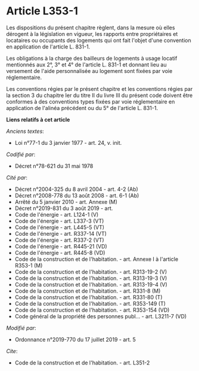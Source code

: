 # Article L353-1

Les dispositions du présent chapitre règlent, dans la mesure où elles dérogent à la législation en vigueur, les rapports
entre propriétaires et locataires ou occupants des logements qui ont fait l'objet d'une convention en application de
l'article L. 831-1.

Les obligations à la charge des bailleurs de logements à usage locatif mentionnés aux 2°, 3° et 4° de l'article L. 831-1 et
donnant lieu au versement de l'aide personnalisée au logement sont fixées par voie réglementaire.

Les conventions régies par le présent chapitre et les conventions régies par la section 3 du chapitre Ier du titre II du
livre III du présent code doivent être conformes à des conventions types fixées par voie réglementaire en application de
l'alinéa précédent ou du 5° de l'article L. 831-1.

**Liens relatifs à cet article**

_Anciens textes_:

  - Loi n°77-1 du 3 janvier 1977 - art. 24, v. init.

_Codifié par_:

  - Décret n°78-621 du 31 mai 1978

_Cité par_:

  - Décret n°2004-325 du 8 avril 2004 - art. 4-2 (Ab)
  - Décret n°2008-778 du 13 août 2008 - art. 6-1 (Ab)
  - Arrêté du 5 janvier 2010 - art. Annexe (M)
  - Décret n°2019-831 du 3 août 2019 - art.
  - Code de l'énergie - art. L124-1 (V)
  - Code de l'énergie - art. L337-3 (VT)
  - Code de l'énergie - art. L445-5 (VT)
  - Code de l'énergie - art. R337-14 (VT)
  - Code de l'énergie - art. R337-2 (VT)
  - Code de l'énergie - art. R445-21 (VD)
  - Code de l'énergie - art. R445-8 (VD)
  - Code de la construction et de l'habitation. - art. Annexe I à l'article R353-1 (M)
  - Code de la construction et de l'habitation. - art. R313-19-2 (V)
  - Code de la construction et de l'habitation. - art. R313-19-3 (V)
  - Code de la construction et de l'habitation. - art. R313-19-4 (V)
  - Code de la construction et de l'habitation. - art. R331-8 (M)
  - Code de la construction et de l'habitation. - art. R331-80 (T)
  - Code de la construction et de l'habitation. - art. R353-149 (T)
  - Code de la construction et de l'habitation. - art. R353-154 (VD)
  - Code général de la propriété des personnes publ... - art. L3211-7 (VD)

_Modifié par_:

  - Ordonnance n°2019-770 du 17 juillet 2019 - art. 5

_Cite_:

  - Code de la construction et de l'habitation. - art. L351-2
